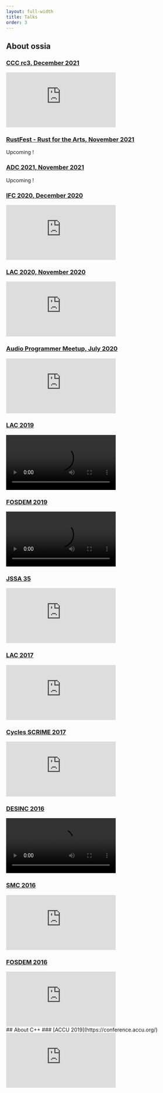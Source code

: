 ```yaml
---
layout: full-width
title: Talks
order: 3
---
```


## About ossia
### [CCC rc3, December 2021](https://media.ccc.de/v/rc3-2021-chaosstudiohamburg-301-ossia-score-live-jam-and-talk#t=2012)
<div class="videoWrapper">
   <iframe src="https://media.ccc.de/v/rc3-2021-chaosstudiohamburg-301-ossia-score-live-jam-and-talk/oembed" frameborder="0" allowfullscreen></iframe>
</div>

### [RustFest - Rust for the Arts, November 2021](https://rustfest.global/session/47-creating-interactive-digital-art-with-ossia-score-and-libossia/)

Upcoming !

### [ADC 2021, November 2021](https://adc21.sched.com/event/poiX)

Upcoming ! 

### [IFC 2020, December 2020](https://ifc20.sciencesconf.org/)
<div class="videoWrapper">
    <iframe src="https://www.youtube.com/embed/Kvt4gHaWuOU" frameborder="0" allow="autoplay; encrypted-media; picture-in-picture" allowfullscreen></iframe>
</div>

### [LAC 2020, November 2020](https://lac2020.sciencesconf.org/)
<div class="videoWrapper">
<iframe title="Intermedia art with ossia score" src="https://tube.aquilenet.fr/videos/embed/d0595f11-87c7-478d-bc4a-57ac30107be5" allowfullscreen="" sandbox="allow-same-origin allow-scripts allow-popups"  frameborder="0"></iframe>
</div>

### [Audio Programmer Meetup, July 2020](https://theaudioprogrammer.com/meetup/)
<div class="videoWrapper">
    <iframe src="https://www.youtube.com/embed/P_qT2a_2jlo?t=1350" frameborder="0" allow="autoplay; encrypted-media; picture-in-picture" allowfullscreen></iframe>
</div>

### [LAC 2019](https://lac.linuxaudio.org/2019)
<div class="videoWrapper">
<video controls>
    <source src="https://lac.linuxaudio.org/2019/media/lac19-streaming-day1-08-celerier-toolchain-jit.mp4" type="video/mp4">
</video>
</div>

### [FOSDEM 2019](https://archive.fosdem.org/2019/schedule/event/media_ossia)
<div class="videoWrapper">
<video controls>
    <source src="https://video.fosdem.org/2019/H.1309/media_ossia.webm" type="video/webm">
</video>
</div>


### [JSSA 35](https://jssa.info/post/170494748158/%E7%AC%AC35%E5%9B%9Ejssa%E5%85%88%E7%AB%AF%E8%8A%B8%E8%A1%93%E9%9F%B3%E6%A5%BD%E5%89%B5%E4%BD%9C%E5%AD%A6%E4%BC%9A-35th-regular-meeting)
<div class="videoWrapper">
    <iframe src="https://www.youtube.com/embed/_PQ1hM2BtkI" frameborder="0" allow="autoplay; encrypted-media; picture-in-picture" allowfullscreen></iframe>
</div>

### [LAC 2017](https://lac.linuxaudio.org/2017)
<div class="videoWrapper">
    <iframe src="https://www.youtube.com/embed/s0BsyDjmXrk" frameborder="0" allow="autoplay; encrypted-media; picture-in-picture" allowfullscreen></iframe>
</div>

### [Cycles SCRIME 2017](https://scrime.u-bordeaux.fr)
<div class="videoWrapper">
    <iframe src="https://www.youtube.com/embed/x3HYwu-S4OI" frameborder="0" allow="autoplay; encrypted-media; picture-in-picture" allowfullscreen></iframe>
</div>

### [DESINC 2016](https://desinc.mfm.sussex.ac.uk)
<div class="videoWrapper">
<video controls>
    <source src="https://desinc.mfm.sussex.ac.uk/video/desInC_Workshop_1.mp4" type="video/mp4">
</video>
</div>

### [SMC 2016](https://smc2016.hfmt-hamburg.de)
<div class="videoWrapper">
    <iframe src="https://www.youtube.com/embed/qouSxAH2pCg" frameborder="0" allow="autoplay; encrypted-media; picture-in-picture" allowfullscreen></iframe>
</div>

### [FOSDEM 2016](https://archive.fosdem.org/2016/schedule/event/i_score/)
<div class="videoWrapper">
    <iframe src="https://www.youtube.com/embed/x3HYwu-S4OI" frameborder="0" allow="autoplay; encrypted-media; picture-in-picture" allowfullscreen></iframe>
</div>
## About C++
### [ACCU 2019](https://conference.accu.org/)
<div class="videoWrapper">
    <iframe src="https://www.youtube.com/embed/2_cRaDxBe-A" frameborder="0" allow="autoplay; encrypted-media; picture-in-picture" allowfullscreen></iframe>
</div>
